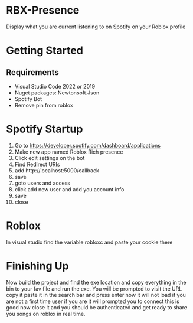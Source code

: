 # RBX-Presence
Display what you are current listening to on Spotify on your Roblox profile



# Getting Started

## Requirements 

- Visual Studio Code 2022 or 2019 
- Nuget packages: Newtonsoft.Json
- Spotify Bot
- Remove pin from roblox

# Spotify Startup 

1. Go to https://developer.spotify.com/dashboard/applications
2. Make new app named Roblox Rich presence
3. Click edit settings on the bot
4. Find Redirect URIs
5. add http://localhost:5000/callback 
6. save 
7. goto users and access 
8. click add new user and add you account info 
9. save
10. close

# Roblox 

In visual studio find the variable robloxc and paste your cookie there 


# Finishing Up

Now build the project and find the exe location and copy everything in the bin to your fav file and run the exe. You will be prompted to visit the URL copy it paste it in the search bar and press enter now it will not load if you are not a first time user if you are it will prompted you to connect this is good now close it and you should be authenticated and get ready to share you songs on roblox in real time. 
